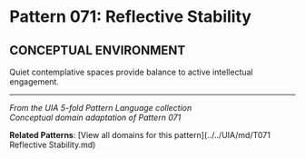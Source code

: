 # Pattern 071: Reflective Stability

## CONCEPTUAL ENVIRONMENT

Quiet contemplative spaces provide balance to active intellectual engagement.

---

*From the UIA 5-fold Pattern Language collection*  
*Conceptual domain adaptation of Pattern 071*

**Related Patterns**: [View all domains for this pattern](../../UIA/md/T071 Reflective Stability.md)